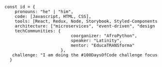 <div class="highlight highlight-source-js notranslate position-relative overflow-auto" dir="auto">
    <pre><span class="pl-v">const</span> <span>id</span> <span>=</span> <span>{</span>
    <span>pronouns</span>: <span>"he"</span> <span>|</span> <span>"him"</span><span>,</span>
    <span>code</span>: <span>[</span><span>Javascript</span><span>,</span> <span>HTML</span><span>,</span> <span>CSS</span><span>]</span><span>,</span>
    <span>tools</span>: <span>[</span><span>React</span><span>,</span> <span>Redux</span><span>,</span> <span>Node</span><span>,</span> <span>Storybook</span><span>,</span> <span>Styled</span><span>-</span><span>Components</span><span>,</span> <span>Jest</span><span>,</span> <span>Docker</span><span>]</span><span>,</span>
    <span>architecture</span>: <span>[</span><span>"microservices"</span><span>,</span> <span>"event-driven"</span><span>,</span> <span>"design system pattern"</span><span>]</span><span>,</span>
    <span>techCommunities</span>: <span>{</span>
                          <span>coorganizer</span>: <span>"AfroPython"</span><span>,</span>
                          <span>speaker</span>: <span>"Latinity"</span><span>,</span>
                          <span>mentor</span>: <span>"EducaTRANSforma"</span>
                      <span>}</span><span>,</span>
   <span>challenge</span>: <span>"I am doing the #100DaysOfCode challenge focused on react and typescript"</span>
  <span>}</span></pre>
</div>
